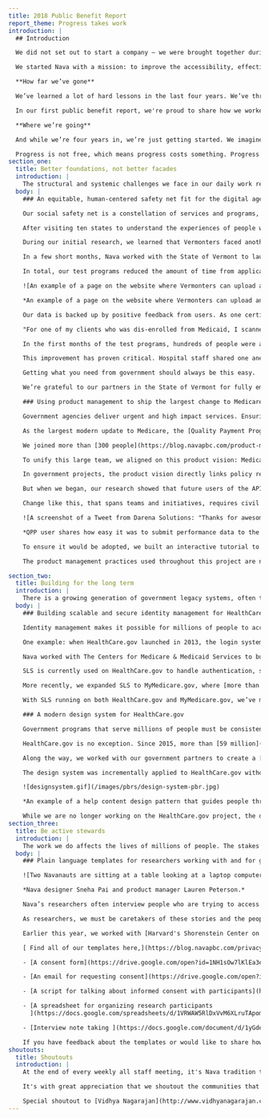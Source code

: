 ```yaml
---
title: 2018 Public Benefit Report
report_theme: Progress takes work
introduction: |
  ## Introduction

  We did not set out to start a company – we were brought together during an urgent and chaotic time to help fix HealthCare.gov. But while we were brought in as a temporary team, the issues we saw were anything but temporary. The structural and systemic challenges we saw reflected deep cracks in our civic life. Fault lines spanning generations, broken and brittle relationships between people and the government that’s meant to serve them. At the same time, we found partners and dedicated civil servants showing up, day after day, for the people. We decided, together, to find ways we could help.

  We started Nava with a mission: to improve the accessibility, effectiveness, and simplicity of government services. We formed as a public benefit corporation because we believe that all corporations have a deep social responsibility to the people affected by their work, and to the broader public. For organizations working to improve public programs that affect millions of lives, this should be the norm, not the exception.

  **How far we’ve gone**

  We’ve learned a lot of hard lessons in the last four years. We’ve thrown ourselves at the center of projects that have felt impossible at times and have learned the hard way that burnout is not a badge of honor. But we’ve also grown significantly, both as individuals and as an organization. Four years in, a team of six is now seventy, headquartered in DC with offices in San Francisco and New York, and a growing cohort of distributed employees across the country. Nava now represents over 44% women and over 46% underrepresented backgrounds in tech, with leadership represented by majority women and 45% people of color. As a public benefit corporation, our fiduciary duty is not only to our shareholders – current and former Nava employees – but to our mission and the positive impact we hope to achieve.

  In our first public benefit report, we're proud to share how we worked with and learned from our government partners to help tens of millions of people better access critical services. We scaled infrastructure for programs that process hundreds of billions of dollars each year and improved the simplicity of back-office processes to shave off decades of labor. As a whole, the programs we’ve worked to support, from Medicare to Veterans Affairs to HealthCare.gov to Medicaid, provide benefits to over a quarter of the population of the United States. But there’s still so much more work to be done.

  **Where we’re going**

  And while we’re four years in, we’re just getting started. We imagine a world where public services are trusted, efficient, and easy to use, and policy is driven by user needs. We imagine a world where companies that build and support systems for governments are held accountable, and where technology is applied for problems that suit it, in ways that open doors, not build barriers. And while these are lofty goals, they’re neither easy nor inevitable.

  Progress is not free, which means progress costs something. Progress costs time, effort, attention, patience. Progress takes work, work we’re grateful to be a part of, work that involves civil servants, caseworkers, policymakers, work that will take years and decades to realize, work we hope you’ll take part in too.
section_one:
  title: Better foundations, not better facades
  introduction: |
    The structural and systemic challenges we face in our daily work reflect deep cracks in our civic life. Fault lines spanning generations, broken and brittle relationships between people and the government that’s meant to serve them. Yet, day after day, dedicated civil servants show up to do what they can to make things better for the American people. They've taught us that to truly spark change, we must always resist the quick fix in favor of pursuing the underlying cause. We must build better foundations, not better facades.
  body: |
    ### An equitable, human-centered safety net fit for the digital age

    Our social safety net is a constellation of services and programs, but it’s often an obstacle course where, the more help you need, the harder it gets. In [a nationwide initiative](https://statescoop.com/five-states-to-modernize-eligibility-systems-in-new-pilot-partnership/) to build an equitable, human-centered safety net fit for the digital age, Nava partnered with Code for America and the Center on Budget and Policy Priorities. Our mission: to radically improve government services for people who find themselves living at or below the poverty line.

    After visiting ten states to understand the experiences of people who rely on and manage the social safety net every day, the initiative launched five small-scale pilot sites around the country. Nava partnered with the State of Vermont to make it easier for people to access state-administered benefits like free or low-cost health care and assistance paying for food, fuel, and daily expenses. Recognizing that accessing public assistance programs can be difficult for the people who need them and for the people who manage them, we're focusing our work with Vermont on improving experiences for both beneficiaries and State staff.

    During our initial research, we learned that Vermonters faced another hurdle after completing the complicated application process: documents to prove their eligibility. The State of Vermont wanted to address the burden of document submission and minimize the expense of time and money people incurred at this step.

    In a few short months, Nava worked with the State of Vermont to launch two test programs that have made measurable improvements. Before, people had to mail or deliver documents in-person during business hours, spending money on postage or transportation to do so. Now, they can submit documents on their own time, from wherever they are, using the device they have, whether it’s mobile, tablet, or desktop. As a result, 30 percent of people submitted outside of business hours and 50 percent used a mobile device to submit.

    In total, our test programs reduced the amount of time from application submission to benefits processing by 40 percent. Before, the majority of applicants waited days for their documents to arrive through the mail and longer for them to be processed; only 11 percent were able to submit within one day. During the test programs, 55 percent of applicants were able to submit their documents in one day.

    ![An example of a page on the website where Vermonters can upload and submit documents needed for eligibility. The text on the screenshot of the page reads: "Upload all documents requested of your household that you have been asked to send, one at a time."](/images/pbrs/uploader.png)

    *An example of a page on the website where Vermonters can upload and submit documents needed for eligibility.*

    Our data is backed up by positive feedback from users. As one certified assister—someone who helps people understand, apply, and enroll in public assistance services—shared:

    "For one of my clients who was dis-enrolled from Medicaid, I scanned and uploaded his income verification [using the new documentation uploader]. Within three hours, I was able to call him and tell him his Medicaid was active. It was amazing."

    In the first months of the test programs, hundreds of people were able to quickly submit verification documents. And, the State of Vermont is on track to provide this service to every Vermonter applying for any human services program by the end of 2019. In the meantime, we worked with the State to expand use cases that the uploader could support, including helping people with urgent medical needs submit documents to get health care coverage within hours.

    This improvement has proven critical. Hospital staff shared one anecdote about a deaf father of four who urgently needed cancer screening but was unable to schedule the expensive tests until he had coverage. “In his case, [using the uploader] was huge. Everybody was standing with bated breath waiting for his Medicaid to be active so we could get him scheduled,” said a hospital staffer.

    Getting what you need from government should always be this easy.

    We’re grateful to our partners in the State of Vermont for fully embracing a human-centered approach and supporting the eventual open sourcing of this work so it can be adopted and implemented in other states.

    ### Using product management to ship the largest change to Medicare

    Government agencies deliver urgent and high impact services. Ensuring that these services are human-centered and built on time and on budget is no small feat. When we got the chance to partner with The Centers for Medicare & Medicaid Services to improve the accessibility, effectiveness, and simplicity of Medicare's Quality Payment Program, we understood the incredible potential for positive change. We also understood what it would take to get the job done: a strong product management practice.

    As the largest modern update to Medicare, the [Quality Payment Program ](https://www.cms.gov/newsroom/fact-sheets/quality-payment-program)(QPP) is designed to push the [$705 billion](https://www.cms.gov/research-statistics-data-and-systems/statistics-trends-and-reports/nationalhealthexpenddata/nhe-fact-sheet.html) Medicare ecosystem forward. QPP is changing how Medicare providers are paid, rewarding doctors for the quality and value of care rather than volume of services. Aligning doctors' financial incentives with the best outcomes for patients ensures that [34 million Medicare Part B](https://www.cms.gov/Research-Statistics-Data-and-Systems/Statistics-Trends-and-Reports/CMS-Fast-Facts/index.html) beneficiaries get the highest quality health care.

    We joined more than [300 people](https://blog.navapbc.com/product-management-in-government-why-its-essential-when-the-stakes-are-high-8932b2e98272), including civil servants from CMS, the United States Digital Service, and a cohort of contractors to build the technical architecture that would allow the federal government to gather and evaluate performance data about health care quality and adjust Medicare payments accordingly. 

    To unify this large team, we aligned on this product vision: Medicare’s Quality Payment Program delivers real-time, actionable feedback to doctors so that they can deliver high quality, cost-effective care to patients. 

    In government projects, the product vision directly links policy requirements with user needs. It also provides a common goal to prioritize everyone’s efforts against. In this case, the product vision enabled us to build the first open application programming interface (API) in the history of similar programs at CMS. Our API is now used by providers, registries, and electronic health record companies who submit the performance data of over half a million clinicians. It’s processed more than 44,000 submissions in one day and has been up and running 99.99% of the time.

    But when we began, our research showed that future users of the API were nervous. Previous attempts at similar programs had opaque results. It was incumbent on us to prove that change is possible. 

    Change like this, that spans teams and initiatives, requires civil servants and contractors alike to use product thinking. Product thinking helps to draw connections between silos and map out the pieces, players, and channels needed to create a human-centered service. In this case, that meant we had to do more than just release the API. 

    ![A screenshot of a Tweet from Darena Solutions: "Thanks for awesome #QPP API. Made integration of measure lists in our #MIPS mobile app a breeze."](/images/pbrs/QPP-pbcreport.png)

    *QPP user shares how easy it was to submit performance data to the API.*

    To ensure it would be adopted, we built an interactive tutorial to guide providers, registries, and electronic health record companies through the process of submitting performance data to the API. We also created Google Groups so people could support and learn from each other. These pieces were released in a beta so clinicians, administrators, and developers could test it all out with little risk. Thanks to the product road map, we had the time and resources to safely implement all the tools and networks required for QPP’s success.

    The product management practices used throughout this project are now being replicated across CMS to help other teams efficiently deliver human-centered policies and services. And, the provision of open tools and networks means that Medicare can continue to innovate and drive improvements for years to come.

section_two:
  title: Building for the long term
  introduction: |
    There is a growing generation of government legacy systems, often the first digital systems of their kind, that need to be replaced. Rebuilding and remaking a system that is deeply intertwined with a program’s mission can be delicate, risky work. In close collaboration with our partners, we take a profoundly long-term perspective in order to deliver the right thing for right now and for years to come.
  body: |
    ### Building scalable and secure identity management for HealthCare.gov and MyMedicare.gov

    Identity management makes it possible for millions of people to access critical government services. But if identity systems are built on brittle technology or if it's confusing to log in, remember passwords, verify your identity, or create new accounts, people can be locked out of programs entirely.

    One example: when HealthCare.gov launched in 2013, the login system had serious performance issues and [suffered frequent outages](https://www.wired.com/2014/06/healthcare-gov-revamp/), preventing millions of Americans from easily enrolling in health care coverage.

    Nava worked with The Centers for Medicare & Medicaid Services to build the Scalable Login System (SLS) to address the scaling issues with HealthCare.gov's original enterprise software. SLS makes identity management safe and simple for users and easy to maintain for government agencies. It’s also exponentially more cost-effective: SLS was built with open source software, was more than 90 percent [cheaper to build](https://medium.com/@kan_academy/how-healthcare-gov-made-good-federal-contractors-possible-2bce4fe1db84), and is 90 percent cheaper to maintain annually than the legacy, proprietary system.

    SLS is currently used on HealthCare.gov to handle authentication, store sensitive user information, and manage identities for more than [20 million accounts](https://blog.navapbc.com/the-billion-user-load-test-ffb035aeb2d6). And it can support much more: SLS has been load [tested to support a billion users](https://blog.navapbc.com/the-billion-user-load-test-ffb035aeb2d6)—50 times what it currently handles.

    More recently, we expanded SLS to MyMedicare.gov, where [more than 34 million account holders](https://www.cms.gov/Research-Statistics-Data-and-Systems/Statistics-Trends-and-Reports/CMS-Fast-Facts/index.html) view benefits and manage claims. Instead of building an entirely new system from scratch, we worked with our government partners to reuse technology we’d already tried and tested at scale on Healthcare.gov. But that doesn’t mean we cut any corners. In migrating MyMedicare.gov to the new login system, we went the extra mile, ensuring data wasn't lost and minimizing downtime to one hour to ensure a smooth and seamless transition. 

    With SLS running on both HealthCare.gov and MyMedicare.gov, we’ve made improvements and added features that benefited both sites in one fell swoop. We added new API functionality with support for modern protocols so SLS can be extended and used for years to come. Looking ahead, we’re taking what we’ve learned while building SLS to the state level, leveraging our experience to help agencies of all sizes safely and securely reduce costs and technical maintenance.

    ### A modern design system for HealthCare.gov

    Government programs that serve millions of people must be consistent, simple, and accessible for all. But many services are built by multiple contractors, each with their own processes and codebases, resulting in disjointed and inconsistent experiences. Design systems can help bridge the divide, encourage collaboration, and empower each team to efficiently build consistent experiences.

    HealthCare.gov is no exception. Since 2015, more than [59 million](https://www.cms.gov/newsroom/fact-sheets/health-insurance-exchanges-2019-open-enrollment-report#_ftn5) health insurance applications and re-enrollments have been processed through the site. But it’s [not always been an easy experience](https://www.wired.com/2014/06/healthcare-gov-revamp/). Guided by a set of design principles, we designed and built services that [efficiently shepherd people towards the right health care coverage ](https://blog.navapbc.com/help-and-guidance-content-patterns-for-healthcare-gov-19997a1d7b1e)that meets their needs.

    Along the way, we worked with our government partners to create a [design system](https://design.cms.gov/) for the Centers for Medicare & Medicaid Services (CMS). It’s a set of open source design and front-end development resources for creating Section 508 compliant, responsive, and accessible websites. By providing a set of common components and proven patterns, the design system enables teams to quickly create prototypes and get feedback from real users. Bug fixes and improvements can be tackled globally. And, adopting projects can immediately benefit by updating their design system package.

    The design system was incrementally applied to HealthCare.gov without the introduction of unintended side-effects thanks to our [technical approach](https://blog.navapbc.com/building-a-design-system-for-healthcare-gov-20dc1a833ab3). We chose to use Sass and React because much of the existing HealthCare.gov front-end, as well as new work underway, use them. Our architecture and naming conventions favor clarity, scalability, and resilience over brevity. For example, we namespace CSS class names to avoid conflicts with other libraries and existing code. As a result, the design system's stylesheets can be added to the codebase without changing the existing styles. And, the inclusion of utility classes supports rapid prototyping of new patterns, while still utilizing the design system's design language.

    ![designsystem.gif](/images/pbrs/design-system-pbr.jpg)

    *An example of a help content design pattern that guides people through what can oftentimes be a deeply personal process, one that will determine how they care for themselves and their family*

    While we are no longer working on the HealthCare.gov project, the design system has had a ripple effect across government. In 2018, CMS began requiring the use of the [CMS Design System](https://design.cms.gov/) for all new development projects. Other agencies have adopted it as well. Aspects of our technical and design approaches were incorporated in [Version 2 of the U.S. Web Design System](https://designsystem.digital.gov/), influencing how many government sites are designed and built. We’re excited to see how both of these design systems will continue to benefit each other. In the meantime, the CMS Design System is [freely available for anyone to use](https://design.cms.gov/).
section_three:
  title: Be active stewards
  introduction: |
    The work we do affects the lives of millions of people. The stakes are extremely high, so the standards we hold ourselves to must be even higher. In order to meet them, we listen closely to the communities we serve and strive to develop a nuanced and insightful understanding of their experiences and needs. Being stewards of these stories is a privilege. It means we can build tools that will be lasting, accessible, and truly helpful to the people who need them. We then document what we do and learn from the work of others so that we can all hold safe what’s entrusted to us.
  body: |
    ### Plain language templates for researchers working with and for government

    ![Two Navanauts are sitting at a table looking at a laptop computer and pink sticky notes.](/images/pbrs/nava-creativemornings.png)

    *Nava designer Sneha Pai and product manager Lauren Peterson.*

    Nava’s researchers often interview people who are trying to access government services because they’re in a challenging moment in their lives. Telling a stranger that you can’t afford groceries or are in debt after medical procedures is difficult. It’s our job to create a safe space for these stories to be shared.

    As researchers, we must be caretakers of these stories and the people who share them by explaining our process and how we protect their privacy in plain language. When people can easily understand exactly how we use what they share to make government services simple, effective, and accessible for people like them, they’re better able to decide if they want to take part in our research.

    Earlier this year, we worked with [Harvard's Shorenstein Center on Media, Politics and Public Policy](https://privacy.shorensteincenter.org/plainlanguage) to make plain language templates to help researchers everywhere easily honor the participant’s right to privacy. These templates are informed by our work across our portfolio. We first created them to make it easy for Nava researchers to quickly deploy these practices on our projects, and we’re sharing them here in hopes they’ll help others do the same.

    [ Find all of our templates here,](https://blog.navapbc.com/privacy-protocols-for-researchers-f98d3de1830a) including ones for:

    - [A consent form](https://drive.google.com/open?id=1NH1sOw7lKlEa3eMiUoO6DILFe6atUZjiQvfMXw5wtAY)

    - [An email for requesting consent](https://drive.google.com/open?id=1ehw0MYqXBk4-iaVlfEhM4krBK-lFth5JzxiaoFRWaD4)

    - [A script for talking about informed consent with participants](https://docs.google.com/document/d/1EBPz5FQlAxx_FlNXXk5R_lIzU3xAJk7gdmlYHIw52cE/edit#heading=h.uen65ig5l9lb)

    - [A spreadsheet for organizing research participants
      ](https://docs.google.com/spreadsheets/d/1VRWAW5RlDxVvM6XLruTApomCKehw1TKZz-_6QW5hvFI/edit?usp=sharing)

    - [Interview note taking ](https://docs.google.com/document/d/1yGdejE7D5Yl25BuLUFJ4CjiilUZEnApj5aPzZLzuDrw/edit)

    If you have feedback about the templates or would like to share how you’re using them, we’d love to hear from you. Let us know what you think by sending a note to [design@navapbc.com.](mailto:design@navapbc.com)
shoutouts:
  title: Shoutouts
  introduction: |
    At the end of every weekly all staff meeting, it's Nava tradition to show appreciation by "shouting out" particularly special things Navanauts did that week. It's a privilege to close our week with gratitude for the work and each other.

    It's with great appreciation that we shoutout the communities that support us, teach us, and cheer us on. Thank you Nava staff, alums, partners, advisors, friends, and last but not least, the Navatots who were born this past year for making the work in this report possible. For the complete list of Navafriends, see the [shoutout roll call](https://www.navapbc.com/uploads/nava-public-benefit-report-2018.pdf) at the end of the report  🎉

    Special shoutout to [Vidhya Nagarajan](http://www.vidhyanagarajan.com/) for the illustrations in this report.
---
```

